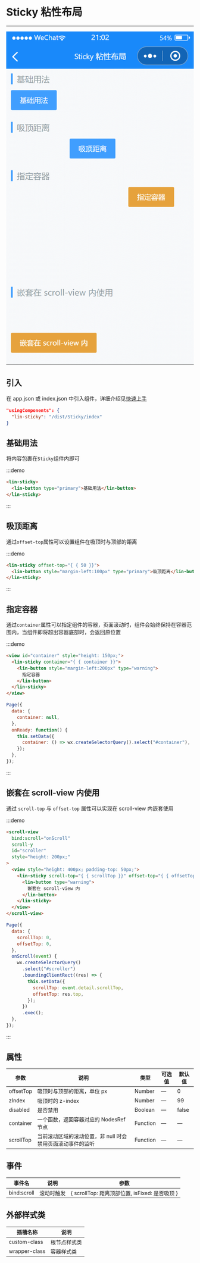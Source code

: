 # Sticky 粘性布局

---

 <div class="demo-outer-container">
     <div class="demo-inner-container">
        <div class="demo-content">
            <img class="demo-image" src='../../componentImage/sticky.gif' />
        </div>
     </div>
 </div>

## 引入

在 app.json 或 index.json 中引入组件，详细介绍见[快速上手](/#/start)

```json
"usingComponents": {
  "lin-sticky": "/dist/Sticky/index"
}
```

## 基础用法

将内容包裹在`Sticky`组件内即可

:::demo

```html
<lin-sticky>
  <lin-button type="primary">基础用法</lin-button>
</lin-sticky>
```

:::

## 吸顶距离

通过`offset-top`属性可以设置组件在吸顶时与顶部的距离

:::demo

```html
<lin-sticky offset-top="{ { 50 }}">
  <lin-button style="margin-left:100px" type="primary">吸顶距离</lin-button>
</lin-sticky>
```

:::

## 指定容器

通过`container`属性可以指定组件的容器，页面滚动时，组件会始终保持在容器范围内，当组件即将超出容器底部时，会返回原位置

:::demo

```html
<view id="container" style="height: 150px;">
  <lin-sticky container="{ { container }}">
    <lin-button style="margin-left:200px" type="warning">
      指定容器
    </lin-button>
  </lin-sticky>
</view>
```

```javascript
Page({
  data: {
    container: null,
  },
  onReady: function() {
    this.setData({
      container: () => wx.createSelectorQuery().select("#container"),
    });
  },
});
```

:::

## 嵌套在 scroll-view 内使用

通过 `scroll-top` 与 `offset-top` 属性可以实现在 scroll-view 内嵌套使用

:::demo

```html
<scroll-view
  bind:scroll="onScroll"
  scroll-y
  id="scroller"
  style="height: 200px;"
>
  <view style="height: 400px; padding-top: 50px;">
    <lin-sticky scroll-top="{ { scrollTop }}" offset-top="{ { offsetTop }}">
      <lin-button type="warning">
        嵌套在 scroll-view 内
      </lin-button>
    </lin-sticky>
  </view>
</scroll-view>
```

```javascript
Page({
  data: {
    scrollTop: 0,
    offsetTop: 0,
  },
  onScroll(event) {
    wx.createSelectorQuery()
      .select("#scroller")
      .boundingClientRect((res) => {
        this.setData({
          scrollTop: event.detail.scrollTop,
          offsetTop: res.top,
        });
      })
      .exec();
  },
});
```

:::

## 属性

| 参数      | 说明                                                       | 类型     | 可选值 | 默认值 |
| --------- | ---------------------------------------------------------- | -------- | ------ | ------ |
| offsetTop | 吸顶时与顶部的距离，单位 px                                | Number   | —      | 0      |
| zIndex    | 吸顶时的 z-index                                           | Number   | —      | 99     |
| disabled  | 是否禁用                                                   | Boolean  | —      | false  |
| container | 一个函数，返回容器对应的 NodesRef 节点                     | Function | —      | —      |
| scrollTop | 当前滚动区域的滚动位置，非 null 时会禁用页面滚动事件的监听 | Function | —      | —      |

## 事件

| 事件名      | 说明       | 参数                                           |
| ----------- | ---------- | ---------------------------------------------- |
| bind:scroll | 滚动时触发 | { scrollTop: 距离顶部位置, isFixed: 是否吸顶 } |

## 外部样式类

| 插槽名称      | 说明         |
| ------------- | ------------ |
| custom-class  | 根节点样式类 |
| wrapper-class | 容器样式类   |
